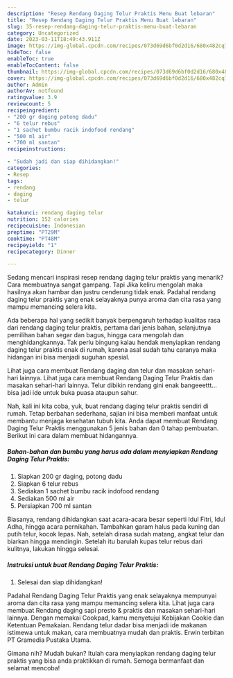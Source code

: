 ```yaml
---
description: "Resep Rendang Daging Telur Praktis Menu Buat lebaran"
title: "Resep Rendang Daging Telur Praktis Menu Buat lebaran"
slug: 35-resep-rendang-daging-telur-praktis-menu-buat-lebaran
category: Uncategorized
date: 2023-03-11T18:49:43.911Z
image: https://img-global.cpcdn.com/recipes/073d69d6bf0d2d16/680x482cq70/rendang-daging-telur-praktis-foto-resep-utama.jpg
hideToc: false
enableToc: true
enableTocContent: false
thumbnail: https://img-global.cpcdn.com/recipes/073d69d6bf0d2d16/680x482cq70/rendang-daging-telur-praktis-foto-resep-utama.jpg
cover: https://img-global.cpcdn.com/recipes/073d69d6bf0d2d16/680x482cq70/rendang-daging-telur-praktis-foto-resep-utama.jpg
author: Admin
authorAv: notfound
ratingvalue: 3.9
reviewcount: 5
recipeingredient:
- "200 gr daging potong dadu"
- "6 telur rebus"
- "1 sachet bumbu racik indofood rendang"
- "500 ml air"
- "700 ml santan"
recipeinstructions:

- "Sudah jadi dan siap dihidangkan!"
categories:
- Resep
tags:
- rendang
- daging
- telur

katakunci: rendang daging telur 
nutrition: 152 calories
recipecuisine: Indonesian
preptime: "PT29M"
cooktime: "PT48M"
recipeyield: "1"
recipecategory: Dinner

---
```



Sedang mencari inspirasi resep rendang daging telur praktis yang menarik? Cara membuatnya sangat gampang. Tapi Jika keliru mengolah maka hasilnya akan hambar dan justru cenderung tidak enak. Padahal rendang daging telur praktis yang enak selayaknya punya aroma dan cita rasa yang mampu memancing selera kita.


Ada beberapa hal yang sedikit banyak berpengaruh terhadap kualitas rasa dari rendang daging telur praktis, pertama dari jenis bahan, selanjutnya pemilihan bahan segar dan bagus, hingga cara mengolah dan menghidangkannya. Tak perlu bingung kalau hendak menyiapkan rendang daging telur praktis enak di rumah, karena asal sudah tahu caranya maka hidangan ini bisa menjadi suguhan spesial.

Lihat juga cara membuat Rendang daging dan telur dan masakan sehari-hari lainnya. Lihat juga cara membuat Rendang Daging Telur Praktis dan masakan sehari-hari lainnya. Telur dibikin rendang gini enak bangeeettt… bisa jadi ide untuk buka puasa ataupun sahur.


Nah, kali ini kita coba, yuk, buat rendang daging telur praktis sendiri di rumah. Tetap berbahan sederhana, sajian ini bisa memberi manfaat untuk membantu menjaga kesehatan tubuh kita. Anda dapat membuat Rendang Daging Telur Praktis menggunakan 5 jenis bahan dan 0 tahap pembuatan. Berikut ini cara dalam membuat hidangannya.

<!--inarticleads1-->

##### Bahan-bahan dan bumbu yang harus ada dalam menyiapkan Rendang Daging Telur Praktis:

1. Siapkan 200 gr daging, potong dadu
1. Siapkan 6 telur rebus
1. Sediakan 1 sachet bumbu racik indofood rendang
1. Sediakan 500 ml air
1. Persiapkan 700 ml santan


Biasanya, rendang dihidangkan saat acara-acara besar seperti Idul Fitri, Idul Adha, hingga acara pernikahan. Tambahkan garam halus pada kuning dan putih telur, kocok lepas. Nah, setelah dirasa sudah matang, angkat telur dan biarkan hingga mendingin. Setelah itu barulah kupas telur rebus dari kulitnya, lakukan hingga selesai. 

<!--inarticleads2-->

##### Instruksi untuk buat Rendang Daging Telur Praktis:


1. Selesai dan siap dihidangkan!

Padahal Rendang Daging Telur Praktis yang enak selayaknya mempunyai aroma dan cita rasa yang mampu memancing selera kita. Lihat juga cara membuat Rendang daging sapi presto &amp; praktis dan masakan sehari-hari lainnya. Dengan memakai Cookpad, kamu menyetujui Kebijakan Cookie dan Ketentuan Pemakaian. Rendang telur dadar bisa menjadi ide makanan istimewa untuk makan, cara membuatnya mudah dan praktis. Erwin terbitan PT Gramedia Pustaka Utama. 

Gimana nih? Mudah bukan? Itulah cara menyiapkan rendang daging telur praktis yang bisa anda praktikkan di rumah. Semoga bermanfaat dan selamat mencoba!
